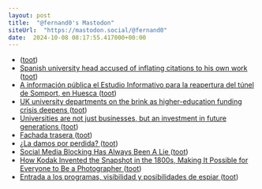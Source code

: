 ```yaml
---
layout: post
title:  "@fernand0's Mastodon"
siteUrl:  "https://mastodon.social/@fernand0"
date:  2024-10-08 08:17:55.417000+00:00
---
```

*  [](http:,) ([toot](https://mastodon.social/@fernand0/113270815157050943))
*  [Spanish university head accused of inflating citations to his own work   ](https://www.science.org/content/article/spanish-university-head-accused-inflating-citations-his-own-work) ([toot](https://mastodon.social/@fernand0/113270650139790689))
*  [A información pública el Estudio Informativo para la reapertura del túnel de Somport, en Huesca ](https://vialibre-ffe.com/noticias.asp?not=4259) ([toot](https://mastodon.social/@fernand0/113269883244832176))
*  [UK university departments on the brink as higher-education funding crisis deepens ](https://www.nature.com/articles/d41586-024-03079-) ([toot](https://mastodon.social/@fernand0/113269145783880602))
*  [Universities are not just businesses, but an investment in future generations ](https://www.nature.com/articles/d41586-024-03109-) ([toot](https://mastodon.social/@fernand0/113267406451104384))
*  [Fachada trasera ](https://www.flickr.com/photos/fernand0/54029231946) ([toot](https://mastodon.social/@fernand0/113267388055037110))
*  [¿La damos por perdida? ](https://avecesunafoto.wordpress.com/2024/10/07/la-damos-por-perdida) ([toot](https://mastodon.social/@fernand0/113267246333034386))
*  [Social Media Blocking Has Always Been A Lie ](https://shkspr.mobi/blog/2024/09/social-media-blocking-has-always-been-a-lie) ([toot](https://mastodon.social/@fernand0/113267030565638369))
*  [How Kodak Invented the Snapshot in the 1800s, Making It Possible for Everyone to Be a Photographer ](https://www.openculture.com/2024/09/how-kodak-invented-the-snapshot-in-the-1800s-making-it-possible-for-everyone-to-be-a-photographer.htm) ([toot](https://mastodon.social/@fernand0/113266927962607632))
*  [Entrada a los programas, visibilidad y posibilidades de espiar ](http://fernand0.github.io//entrada-estandar-programas-parametros) ([toot](https://mastodon.social/@fernand0/113266911810821129))
